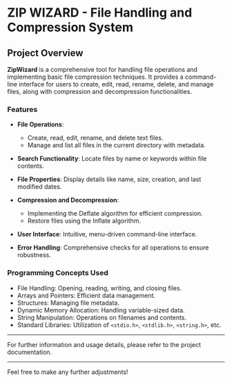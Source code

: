 # ZIP WIZARD - File Handling and Compression System

## Project Overview

**ZipWizard** is a comprehensive tool for handling file operations and implementing basic file compression techniques. It provides a command-line interface for users to create, edit, read, rename, delete, and manage files, along with compression and decompression functionalities.

### Features

- **File Operations**:
  - Create, read, edit, rename, and delete text files.
  - Manage and list all files in the current directory with metadata.

- **Search Functionality**: Locate files by name or keywords within file contents.

- **File Properties**: Display details like name, size, creation, and last modified dates.

- **Compression and Decompression**: 
  - Implementing the Deflate algorithm for efficient compression.
  - Restore files using the Inflate algorithm.

- **User Interface**: Intuitive, menu-driven command-line interface.

- **Error Handling**: Comprehensive checks for all operations to ensure robustness.

### Programming Concepts Used

- File Handling: Opening, reading, writing, and closing files.
- Arrays and Pointers: Efficient data management.
- Structures: Managing file metadata.
- Dynamic Memory Allocation: Handling variable-sized data.
- String Manipulation: Operations on filenames and contents.
- Standard Libraries: Utilization of `<stdio.h>`, `<stdlib.h>`, `<string.h>`, etc.

---

For further information and usage details, please refer to the project documentation.

--- 

Feel free to make any further adjustments!
